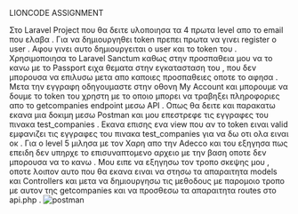 LIONCODE ASSIGNMENT

Στο Laravel Project που θα δειτε υλοποιησα τα 4 πρωτα level απο το email που ελαβα . Για να δημιουργηθει token πρεπει πρωτα να γινει register ο user . Αφου γινει αυτο δημιουργειται ο user και το token του . Χρησιμοποιησα το Laravel Sanctum καθως στην προσπαθεια μου να το κανω με το Passport ειχα θεματα στην εγκατασταση του , που δεν μπορουσα να επιλυσω μετα απο καποιες προσπαθειες οποτε το αφησα . Μετα την εγγραφη οδηγουμαστε στην οθονη My Account και μπορουμε να δουμε το token του χρηστη με το οποιο μπορει να τραβηξει πληροφοριες απο το getcompanies endpoint μεσω API . Οπως θα δειτε και παρακατω εκανα μια δοκιμη μεσω Postman και μου επεστρεφε τις εγγραφες του πινακα test_companies . Εκανα επισης ενα view που αν το token ειναι valid εμφανιζει τις εγγραφες του πινακα test_companies για να δω οτι ολα ειναι οκ . Για ο level 5 μιλησα με τον Χαρη απο την Adecco και του εξηγησα πως επειδη δεν υπηρχε το επισυναπτομενο αρχειο με την βαση οποτε δεν μπορουσα να το κανω . Μου ειπε να εξηγησω τον τροπο σκεψης μου , οποτε λοιπον αυτο που θα εκανα ειναι να στησω τα απαραιτητα models και Controllers και μετα να δημιουργησω τις μεθοδους με παρομοιο τροπο με αυτον της getcompanies και να προσθεσω τα απαραιτητα routes στο api.php . ![postman](https://github.com/Pravinos/lioncode/assets/102757044/f950d5e5-14c7-4d49-9214-a4f970dc53ae)
